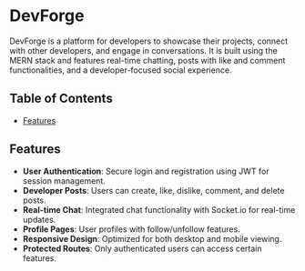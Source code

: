 # DevForge

DevForge is a platform for developers to showcase their projects, connect with other developers, and engage in conversations. It is built using the MERN stack and features real-time chatting, posts with like and comment functionalities, and a developer-focused social experience.

## Table of Contents

- [Features](#features)


## Features

- **User Authentication**: Secure login and registration using JWT for session management.
- **Developer Posts**: Users can create, like, dislike, comment, and delete posts.
- **Real-time Chat**: Integrated chat functionality with Socket.io for real-time updates.
- **Profile Pages**: User profiles with follow/unfollow features.
- **Responsive Design**: Optimized for both desktop and mobile viewing.
- **Protected Routes**: Only authenticated users can access certain features.

